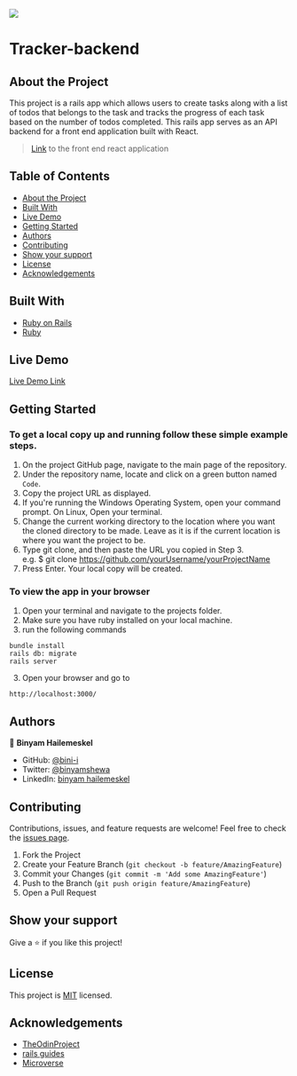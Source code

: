 ![](https://img.shields.io/badge/Microverse-blueviolet)

# Tracker-backend

## About the Project

This project is a rails app which allows users to create tasks along with a list of todos that belongs to the task and tracks the progress of each task based on the number of todos completed. This rails app serves as an API backend for a front end application built with React.

> [Link](https://github.com/bini-i/Tracker-frontend) to the front end react application

## Table of Contents

- [About the Project](#about-the-project)
- [Built With](#built-with)
- [Live Demo](#live-demo)
- [Getting Started](#getting-started)
- [Authors](#authors)
- [Contributing](#contributing)
- [Show your support](#show-your-support)
- [License](#license)
- [Acknowledgements](#acknowledgements)

## Built With

- [Ruby on Rails](https://rubyonrails.org/)
- [Ruby](https://www.ruby-lang.org/en/)

## Live Demo

[Live Demo Link]()

## Getting Started

### To get a local copy up and running follow these simple example steps.

1. On the project GitHub page, navigate to the main page of the repository.
2. Under the repository name, locate and click on a green button named `Code`.
3. Copy the project URL as displayed.
4. If you're running the Windows Operating System, open your command prompt. On Linux, Open your terminal.
5. Change the current working directory to the location where you want the cloned directory to be made. Leave as it is if the current location is where you want the project to be.
6. Type git clone, and then paste the URL you copied in Step 3. <br>
   e.g. $ git clone https://github.com/yourUsername/yourProjectName
7. Press Enter. Your local copy will be created.

### To view the app in your browser

1. Open your terminal and navigate to the projects folder.
2. Make sure you have ruby installed on your local machine.
3. run the following commands

```
bundle install
rails db: migrate
rails server
```

3. Open your browser and go to

```
http://localhost:3000/
```

## Authors

👤 **Binyam Hailemeskel**

- GitHub: [@bini-i](https://github.com/bini-i)
- Twitter: [@binyamshewa](https://twitter.com/binyamshewa)
- LinkedIn: [binyam hailemeskel](https://www.linkedin.com/in/bini-i/)

## Contributing

Contributions, issues, and feature requests are welcome!
Feel free to check the [issues page](../../issues).

1. Fork the Project
2. Create your Feature Branch (`git checkout -b feature/AmazingFeature`)
3. Commit your Changes (`git commit -m 'Add some AmazingFeature'`)
4. Push to the Branch (`git push origin feature/AmazingFeature`)
5. Open a Pull Request

## Show your support

Give a ⭐️ if you like this project!

## License

This project is [MIT](./LICENSE) licensed.

## Acknowledgements

- [TheOdinProject](https://www.theodinproject.com/)
- [rails guides](https://guides.rubyonrails.org/)
- [Microverse](https://www.microverse.org/)
